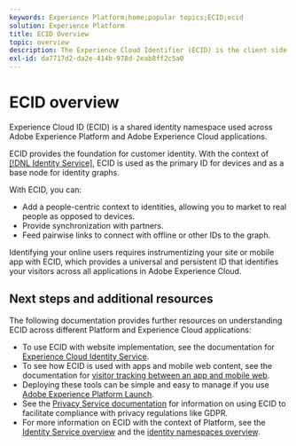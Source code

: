 ```yaml
---
keywords: Experience Platform;home;popular topics;ECID;ecid
solution: Experience Platform
title: ECID Overview
topic: overview
description: The Experience Cloud Identifier (ECID) is the client side module providing access to identity management, serving three primary functions.
exl-id: da7717d2-da2e-414b-978d-2eab8ff2c5a0
---
```

# ECID overview

Experience Cloud ID (ECID) is a shared identity namespace used across Adobe Experience Platform and Adobe Experience Cloud applications.

ECID provides the foundation for customer identity. With the context of [[!DNL Identity Service]](./home.md), ECID is used as the primary ID for devices and as a base node for identity graphs.

With ECID, you can:

* Add a people-centric context to identities, allowing you to market to real people as opposed to devices.
* Provide synchronization with partners.
* Feed pairwise links to connect with offline or other IDs to the graph.

Identifying your online users requires instrumentizing your site or mobile app with ECID, which provides a universal and persistent ID that identifies your visitors across all applications in Adobe Experience Cloud.

## Next steps and additional resources

The following documentation provides further resources on understanding ECID across different Platform and Experience Cloud applications:

* To use ECID with website implementation, see the documentation for [Experience Cloud Identity Service](https://experienceleague.adobe.com/docs/id-service/using/home.html?lang=en).
* To see how ECID is used with apps and mobile web content, see the documentation for [visitor tracking between an app and mobile web](https://experienceleague.adobe.com/docs/mobile-services/ios/sdk-reference-ios/hybrid-app.html?lang=en#sdk-reference-ios).
* Deploying these tools can be simple and easy to manage if you use [Adobe Experience Platform Launch](https://experienceleague.adobe.com/docs/launch/using/home.html?lang=en).
* See the [Privacy Service documentation](../privacy-service/identity-data.md) for information on using ECID to facilitate compliance with privacy regulations like GDPR.
* For more information on ECID with the context of Platform, see the [Identity Service overview](./home.md) and the [identity namespaces overview](./namespaces.md).